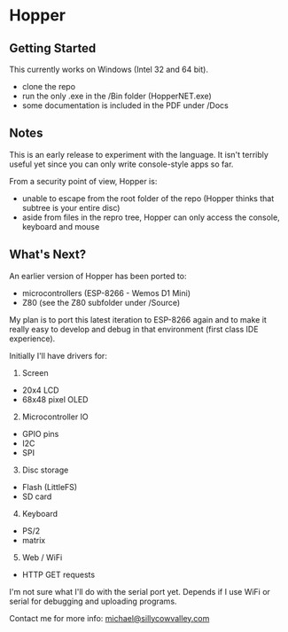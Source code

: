 # Hopper

## Getting Started

This currently works on Windows (Intel 32 and 64 bit).
- clone the repo
- run the only .exe in the /Bin folder (HopperNET.exe)
- some documentation is included in the PDF under /Docs

## Notes

This is an early release to experiment with the language. It isn't terribly useful yet since you can only write console-style apps so far.

From a security point of view, Hopper is:
- unable to escape from the root folder of the repo (Hopper thinks that subtree is your entire disc)
- aside from files in the repro tree, Hopper can only access the console, keyboard and mouse

## What's Next?

An earlier version of Hopper has been ported to:
- microcontrollers (ESP-8266 - Wemos D1 Mini)
- Z80 (see the Z80 subfolder under /Source)

My plan is to port this latest iteration to ESP-8266 again and to make it really easy to develop and debug in that environment (first class IDE experience).

Initially I'll have drivers for:
1. Screen
- 20x4 LCD
- 68x48 pixel OLED
2. Microcontroller IO
- GPIO pins
- I2C
- SPI
3. Disc storage
- Flash (LittleFS)
- SD card
4. Keyboard
- PS/2
- matrix
5. Web / WiFi
- HTTP GET requests

I'm not sure what I'll do with the serial port yet. Depends if I use WiFi or serial for debugging and uploading programs.

Contact me for more info: michael@sillycowvalley.com